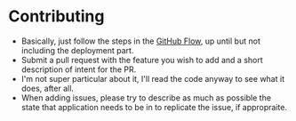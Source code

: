 # Contributing

- Basically, just follow the steps in the [GitHub Flow](https://guides.github.com/introduction/flow/), up until but not including the deployment part.
- Submit a pull request with the feature you wish to add and a short description of intent for the PR.
- I'm not super particular about it, I'll read the code anyway to see what it does, after all.
- When adding issues, please try to describe as much as possible the state that application needs to be in to replicate the issue, if appropraite.
